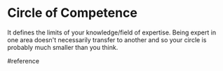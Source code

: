 # Circle of Competence
It defines the limits of your knowledge/field of expertise.
Being expert in one area doesn't necessarily transfer to another and so your circle is probably much smaller than you think.

#reference
